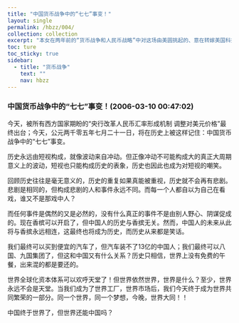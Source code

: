 ```yaml
---
title: "中国货币战争中的“七七”事变！"
layout: single
permalink: /hbzz/004/
collection: collection
excerpt: "本女在两年前的“货币战争和人民币战略”中对这场由美圆挑起的、意在转嫁美国科技泡沫危机与维持美国世界经济旧秩序的货币战争的起源、进程、战略进行了分析。从目前的情况看，由于中国是货币战争的新手，在一帮不学无术、被美国主子全面洗脑的海龟操纵下，中国正越来越面对着战败的危险。"
toc: ture
toc_sticky: true
sidebar:
  - title: "货币战争"
    text: ""
    nav: hbzz
---
```


### 中国货币战争中的“七七”事变！(2006-03-10 00:47:02) 

今天，被所有西方国家期盼的“央行改革人民币汇率形成机制 调整对美元价格”最终出台；今天，公元两千零五年七月二十一日，将在历史上被这样记住：中国货币战争中的“七七”事变。

历史永远由短视构成，就像波动来自冲动。但正像冲动不可能构成大的真正大周期意义上的波动，短视也只能构成历史的表象，历史也因此也成为对短视的嘲笑。

回顾历史往往是毫无意义的，历史的重复如果真能被重视，历史就不会再有悲剧。悲剧是相同的，但构成悲剧的人和事件永远不同。而每一个人都自以为自己在看戏，谁又不是那戏中人？

而任何事件是偶然的又是必然的，没有什么真正的事件不是由别人野心、阴谋促成的。现在香槟可以开启了，但中国人的历史与香摈无关。然而，中国人的未来从此将与香摈永远相连，这最终也将成为历史，而历史从来都是笑话。

我们最终可以买到便宜的汽车了，但汽车装不了13亿的中国人；我们最终可以八国、九国集团了，但这和中国又有什么关系？历史只相信，世界上没有免费的午餐，出来混的都是要还的。

世界全球化资本体系可以欢呼天堂了！但世界依然世界，世界是什么？至少，世界永远不会是天堂。当我们成为了世界工厂，世界市场后，我们今天终于成为世界共同繁荣的一部分。同一个世界，同一个梦想，今晚，世界大同！！

中国终于世界了，但世界还能中国吗？

